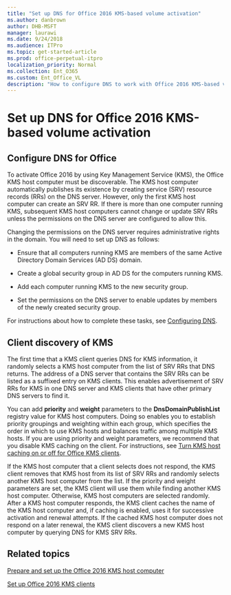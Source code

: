 ```yaml
---
title: "Set up DNS for Office 2016 KMS-based volume activation"
ms.author: danbrown
author: DHB-MSFT
manager: laurawi
ms.date: 9/24/2018
ms.audience: ITPro
ms.topic: get-started-article
ms.prod: office-perpetual-itpro
localization_priority: Normal
ms.collection: Ent_O365
ms.custom: Ent_Office_VL
description: "How to configure DNS to work with Office 2016 KMS-based volume activation."
---
```


# Set up DNS for Office 2016 KMS-based volume activation

  
  
<a name="BKMK_ConfigureDNS"> </a>

## Configure DNS for Office


To activate Office 2016 by using Key Management Service (KMS), the Office KMS host computer must be discoverable. The KMS host computer automatically publishes its existence by creating service (SRV) resource records (RRs) on the DNS server. However, only the first KMS host computer can create an SRV RR. If there is more than one computer running KMS, subsequent KMS host computers cannot change or update SRV RRs unless the permissions on the DNS server are configured to allow this.
  
Changing the permissions on the DNS server requires administrative rights in the domain. You will need to set up DNS as follows:
  
- Ensure that all computers running KMS are members of the same Active Directory Domain Services (AD DS) domain.
    
- Create a global security group in AD DS for the computers running KMS.
    
- Add each computer running KMS to the new security group.
    
- Set the permissions on the DNS server to enable updates by members of the newly created security group.
    
For instructions about how to complete these tasks, see [Configuring DNS](https://go.microsoft.com/fwlink/p/?LinkId=238674).
  
<a name="BKMK_ConfigureDNS"> </a>

## Client discovery of KMS

The first time that a KMS client queries DNS for KMS information, it randomly selects a KMS host computer from the list of SRV RRs that DNS returns. The address of a DNS server that contains the SRV RRs can be listed as a suffixed entry on KMS clients. This enables advertisement of SRV RRs for KMS in one DNS server and KMS clients that have other primary DNS servers to find it.
  
You can add **priority** and **weight** parameters to the **DnsDomainPublishList** registry value for KMS host computers. Doing so enables you to establish priority groupings and weighting within each group, which specifies the order in which to use KMS hosts and balances traffic among multiple KMS hosts. If you are using priority and weight parameters, we recommend that you disable KMS caching on the client. For instructions, see [Turn KMS host caching on or off for Office KMS clients](activate-office-by-using-kms.md#KMSClientCacheOnOff).
  
If the KMS host computer that a client selects does not respond, the KMS client removes that KMS host from its list of SRV RRs and randomly selects another KMS host computer from the list. If the priority and weight parameters are set, the KMS client will use them while finding another KMS host computer. Otherwise, KMS host computers are selected randomly. After a KMS host computer responds, the KMS client caches the name of the KMS host computer and, if caching is enabled, uses it for successive activation and renewal attempts. If the cached KMS host computer does not respond on a later renewal, the KMS client discovers a new KMS host computer by querying DNS for KMS SRV RRs.
  
## Related topics
[Prepare and set up the Office 2016 KMS host computer](configure-a-kms-host-computer-for-office.md)

[Set up Office 2016 KMS clients](activate-office-by-using-kms.md)


